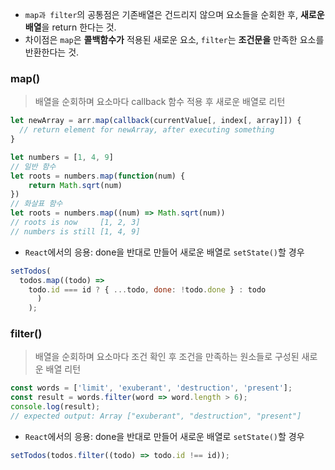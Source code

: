 - ```map과 filter```의 공통점은 기존배열은 건드리지 않으며 요소들을 순회한 후, **새로운 배열**을 return 한다는 것.
- 차이점은 ```map```은 **콜백함수가** 적용된 새로운 요소, ```filter```는 **조건문을** 만족한 요소를 반환한다는 것.

### map()
> 배열을 순회하며 요소마다 callback 함수 적용 후 새로운 배열로 리턴

```js
let newArray = arr.map(callback(currentValue[, index[, array]]) {
  // return element for newArray, after executing something
}
```

```js
let numbers = [1, 4, 9]
// 일반 함수
let roots = numbers.map(function(num) {
    return Math.sqrt(num)
})
// 화살표 함수
let roots = numbers.map((num) => Math.sqrt(num))
// roots is now     [1, 2, 3]
// numbers is still [1, 4, 9]
```
- ```React```에서의 응용: done을 반대로 만들어 새로운 배열로 ```setState()```할 경우
```js
setTodos(
  todos.map((todo) =>
    todo.id === id ? { ...todo, done: !todo.done } : todo
      )
    );
```

### filter()
> 배열을 순회하며 요소마다 조건 확인 후 조건을 만족하는 원소들로 구성된 새로운 배열 리턴

```js
const words = ['limit', 'exuberant', 'destruction', 'present'];
const result = words.filter(word => word.length > 6);
console.log(result);
// expected output: Array ["exuberant", "destruction", "present"]
```

- ```React```에서의 응용: done을 반대로 만들어 새로운 배열로 ```setState()```할 경우
```js
setTodos(todos.filter((todo) => todo.id !== id));
```
